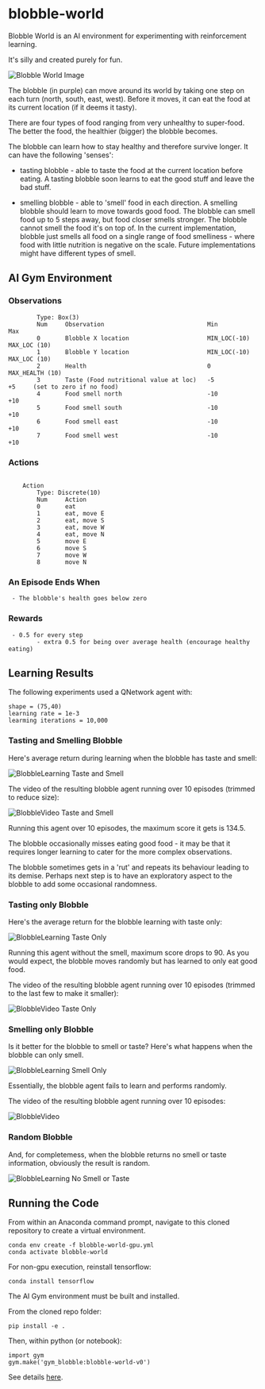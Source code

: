 # blobble-world

Blobble World is an AI environment for experimenting with reinforcement 
learning.

It's silly and created purely for fun.

![Blobble World Image](images/Blobble_Image.png)

The blobble (in purple) can move around its world by taking one step on each turn (north, south, east, west). Before
it moves, it can eat the food at its current location (if it deems it tasty).

There are four types of food ranging from very unhealthy to super-food. The better the food, the healthier (bigger) the
blobble becomes.

The blobble can learn how to stay healthy and therefore survive longer. It can have the following 'senses':

* tasting blobble - able to taste the food at the current location before eating. A tasting blobble soon learns to 
eat the good stuff and leave the bad stuff.

* smelling blobble - able to 'smell' food in each direction. A smelling blobble should learn to move towards good food.
The blobble can smell food up to 5 steps away, but food closer smells stronger. The blobble cannot 
smell the food it's on top of. 
In the current implementation,
blobble just smells all food on a single range of food smelliness - where food with little nutrition 
is negative on the scale. Future implementations might have different types of smell.

## AI Gym Environment

### Observations
```
        Type: Box(3)
        Num     Observation                             Min             Max
        0       Blobble X location                      MIN_LOC(-10)    MAX_LOC (10)
        1       Blobble Y location                      MIN_LOC(-10)    MAX_LOC (10)
        2       Health                                  0               MAX_HEALTH (10)
        3       Taste (Food nutritional value at loc)   -5              +5     (set to zero if no food)
        4       Food smell north                        -10             +10
        5       Food smell south                        -10             +10
        6       Food smell east                         -10             +10
        7       Food smell west                         -10             +10
```
### Actions
```

    Action
        Type: Discrete(10)
        Num     Action
        0       eat
        1       eat, move E
        2       eat, move S
        3       eat, move W
        4       eat, move N
        5       move E
        6       move S
        7       move W
        8       move N
```
### An Episode Ends When
```
 - The blobble's health goes below zero
```

### Rewards

```
 - 0.5 for every step
        - extra 0.5 for being over average health (encourage healthy eating)
```

## Learning Results
The following experiments used a QNetwork agent with:

```
shape = (75,40)
learning rate = 1e-3
learming iterations = 10,000
```

### Tasting and Smelling Blobble 
Here's average return during learning when the blobble has taste and smell:

![BlobbleLearning Taste and Smell](images/BlobbleLearning_taste_smell.png)

The video of the resulting blobble agent running over 10 episodes (trimmed to reduce size):

![BlobbleVideo Taste and Smell](images/BlobbleVideo_taste_smell.gif)

Running this agent over 10 episodes, the maximum score it 
gets is 134.5. 

The blobble occasionally misses eating good food - it may be that it requires longer learning to cater for the 
more complex observations.

The blobble sometimes gets in a 'rut' and repeats its behaviour leading to its 
demise. Perhaps next step is to have an exploratory aspect to the 
blobble to add some occasional randomness.

### Tasting only Blobble
Here's the average return for the blobble learning with taste only:

![BlobbleLearning Taste Only](images/BlobbleLearning_taste_only.png)

Running this agent without the smell, maximum 
score drops to 90. As you would expect, the blobble moves randomly but has learned to only eat good food.

The video of the resulting blobble agent running over 10 episodes (trimmed to the last few to make it smaller):

![BlobbleVideo Taste Only](images/BlobbleVideo_taste_only.gif)

### Smelling only Blobble

Is it better for the blobble to smell or taste? Here's what happens when the blobble can only smell.

![BlobbleLearning Smell Only](images/BlobbleLearning_smell_only.png)

Essentially, the blobble agent fails to learn and performs randomly. 

The video of the resulting blobble agent running over 10 episodes:

![BlobbleVideo](images/BlobbleVideo_smell_only.gif)

### Random Blobble

And, for completemess, when the blobble returns no smell or taste information, obviously the result is random. 

![BlobbleLearning No Smell or Taste](images/BlobbleLearning_no_smell_or_taste.png)


## Running the Code

From within an Anaconda command prompt, navigate to this cloned repository to create 
a virtual environment.

```
conda env create -f blobble-world-gpu.yml
conda activate blobble-world
```

For non-gpu execution, reinstall tensorflow:

```
conda install tensorflow
```

The AI Gym environment must be built and installed.

From the cloned repo folder:

```
pip install -e .
```

Then, within python (or notebook):

```
import gym
gym.make('gym_blobble:blobble-world-v0')
```

See details [here](https://github.com/openai/gym/blob/master/docs/creating-environments.md).





